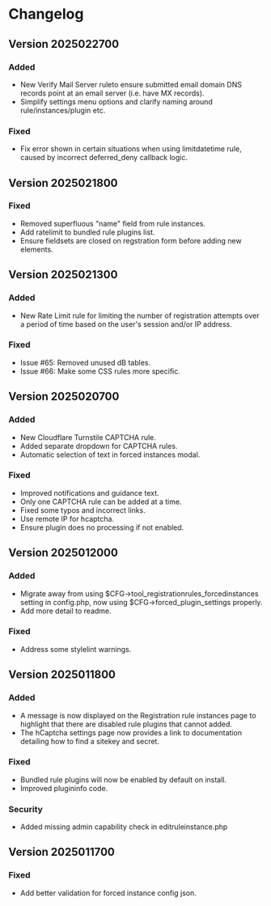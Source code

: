 # Changelog

## Version 2025022700

### Added

- New Verify Mail Server ruleto ensure submitted email domain DNS records point at an email server (i.e. have MX records).
- Simplify settings menu options and clarify naming around rule/instances/plugin etc.

### Fixed

- Fix error shown in certain situations when using limitdatetime rule, caused by incorrect deferred_deny callback logic.

## Version 2025021800

### Fixed

- Removed superfluous "name" field from rule instances.
- Add ratelimit to bundled rule plugins list.
- Ensure fieldsets are closed on regstration form before adding new elements.

## Version 2025021300

### Added

- New Rate Limit rule for limiting the number of registration attempts over a period of time based on the user's session and/or IP address.

### Fixed

- Issue #65: Removed unused dB tables.
- Issue #66: Make some CSS rules more specific.

## Version 2025020700

### Added

- New Cloudflare Turnstile CAPTCHA rule.
- Added separate dropdown for CAPTCHA rules.
- Automatic selection of text in forced instances modal.

### Fixed

- Improved notifications and guidance text.
- Only one CAPTCHA rule can be added at a time.
- Fixed some typos and incorrect links.
- Use remote IP for hcaptcha.
- Ensure plugin does no processing if not enabled.

## Version 2025012000

### Added

- Migrate away from using $CFG->tool_registrationrules_forcedinstances setting in config.php, now using $CFG->forced_plugin_settings properly.
- Add more detail to readme.

### Fixed

- Address some stylelint warnings.

## Version 2025011800

### Added

- A message is now displayed on the Registration rule instances page to highlight that there are disabled rule plugins that cannot added.
- The hCaptcha settings page now provides a link to documentation detailing how to find a sitekey and secret.

### Fixed

- Bundled rule plugins will now be enabled by default on install.
- Improved plugininfo code.

### Security

- Added missing admin capability check in editruleinstance.php

## Version 2025011700

### Fixed

- Add better validation for forced instance config json.
